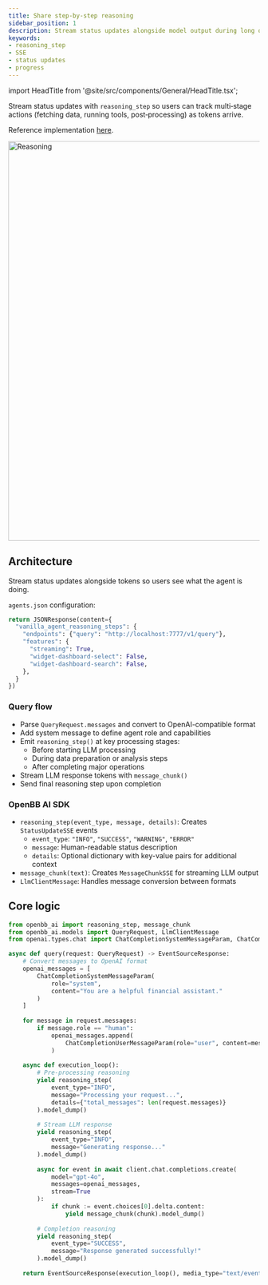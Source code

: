 ```yaml
---
title: Share step-by-step reasoning
sidebar_position: 1
description: Stream status updates alongside model output during long operations
keywords:
- reasoning_step
- SSE
- status updates
- progress
---
```


import HeadTitle from '@site/src/components/General/HeadTitle.tsx';

<HeadTitle title="AI Features — Share step-by-step reasoning | OpenBB Workspace Docs" />

Stream status updates with `reasoning_step` so users can track multi‑stage actions (fetching data, running tools, post‑processing) as tokens arrive.

Reference implementation [here](https://github.com/OpenBB-finance/agents-for-openbb/tree/main/31-vanilla-agent-reasoning-steps/vanilla_agent_reasoning_steps/main.py).

<img className="pro-border-gradient" width="800" alt="Reasoning" src="https://openbb-cms.directus.app/assets/eaf36840-a06d-4958-9e0d-cb2570e5a08e.png" />

## Architecture

Stream status updates alongside tokens so users see what the agent is doing.

`agents.json` configuration:

```python
return JSONResponse(content={
  "vanilla_agent_reasoning_steps": {
    "endpoints": {"query": "http://localhost:7777/v1/query"},
    "features": {
      "streaming": True,
      "widget-dashboard-select": False,
      "widget-dashboard-search": False,
    },
  }
})
```

### Query flow
- Parse `QueryRequest.messages` and convert to OpenAI-compatible format
- Add system message to define agent role and capabilities
- Emit `reasoning_step()` at key processing stages:
  - Before starting LLM processing
  - During data preparation or analysis steps
  - After completing major operations
- Stream LLM response tokens with `message_chunk()`
- Send final reasoning step upon completion

### OpenBB AI SDK
- `reasoning_step(event_type, message, details)`: Creates `StatusUpdateSSE` events
  - `event_type`: `"INFO"`, `"SUCCESS"`, `"WARNING"`, `"ERROR"`
  - `message`: Human-readable status description
  - `details`: Optional dictionary with key-value pairs for additional context
- `message_chunk(text)`: Creates `MessageChunkSSE` for streaming LLM output
- `LlmClientMessage`: Handles message conversion between formats

## Core logic

```python
from openbb_ai import reasoning_step, message_chunk
from openbb_ai.models import QueryRequest, LlmClientMessage
from openai.types.chat import ChatCompletionSystemMessageParam, ChatCompletionUserMessageParam

async def query(request: QueryRequest) -> EventSourceResponse:
    # Convert messages to OpenAI format
    openai_messages = [
        ChatCompletionSystemMessageParam(
            role="system", 
            content="You are a helpful financial assistant."
        )
    ]
    
    for message in request.messages:
        if message.role == "human":
            openai_messages.append(
                ChatCompletionUserMessageParam(role="user", content=message.content)
            )
    
    async def execution_loop():
        # Pre-processing reasoning
        yield reasoning_step(
            event_type="INFO", 
            message="Processing your request...",
            details={"total_messages": len(request.messages)}
        ).model_dump()
        
        # Stream LLM response
        yield reasoning_step(
            event_type="INFO", 
            message="Generating response..."
        ).model_dump()
        
        async for event in await client.chat.completions.create(
            model="gpt-4o",
            messages=openai_messages,
            stream=True
        ):
            if chunk := event.choices[0].delta.content:
                yield message_chunk(chunk).model_dump()
        
        # Completion reasoning
        yield reasoning_step(
            event_type="SUCCESS", 
            message="Response generated successfully!"
        ).model_dump()
    
    return EventSourceResponse(execution_loop(), media_type="text/event-stream")
```

